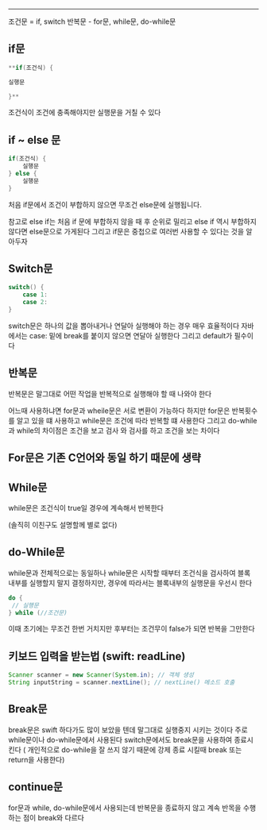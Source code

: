 ---

조건문 = if, switch
반복문 - for문, while문, do-while문

## if문

```java
**if(조건식) {

실행문

}**
```

조건식이 조건에 충족해야지만 실행문을 거칠 수 있다

## if ~ else 문

```java
if(조건식) {
	실행문
} else {
	실행문
}
```

처음 if문에서 조건이 부합하지 않으면 무조건 else문에 실행됩니다.

참고로 else if는 처음 if 문에 부합하지 않을 때 후 순위로 밀리고 else if 역시 부합하지 않다면 else문으로 가게된다 그리고 if문은 중첩으로 여러번 사용할 수 있다는 것을 알아두자

## Switch문

```java
switch() {
	case 1:
	case 2:
}
```

switch문은 하나의 값을 뽑아내거나 연달아 실행해야 하는 경우 매우 효율적이다 자바에서는 case: 밑에 break를 붙이지 않으면 연달아 실행한다 그리고 default가 필수이다

## 반복문

반복문은 말그대로 어떤 작업을 반복적으로 실행해야 할 때 나와야 한다

어느때 사용하냐면 for문과 wheile문은 서로 변환이 가능하다 하지만 for문은 반복횟수를 알고 있을 떄 사용하고 while문은 조건에 따라 반복할 떄 사용한다 그리고 do-while과 while의 차이점은 조건을 보고 검사 와 검사를 하고 조건을 보는 차이다

## For문은 기존 C언어와 동일 하기 때문에 생략

## While문

while문은 조건식이 true일 경우에 계속해서 반복한다

(솔직히 이친구도 설명할께 별로 없다)

## do-While문

while문과 전체적으로는 동일하나 while문은 시작할 때부터 조건식을 검사하여 블록 내부를 실행할지 말지 결정하지만, 경우에 따라서는 블록내부의 실행문을 우선시 한다

```java
do {
 // 실행문
} while (//조건문)
```

이때 초기에는 무조건 한번 거치지만 후부터는 조건무이 false가 되면 반복을 그만한다

## 키보드 입력을 받는법 (swift: readLine)

```java
Scanner scanner = new Scanner(System.in); // 객체 생성
String inputString = scanner.nextLine(); // nextLine() 메소드 호출
```

## Break문

break문은 swift 하다가도 많이 보았을 텐데 말그대로 실행중지 시키는 것이다 주로 while문이나 do-while문에서 사용된다 switch문에서도 break문을 사용하여 종료시킨다 ( 개인적으로 do-while을 잘 쓰지 않기 때문에 강제 종료 시킬때 break 또는 return을 사용한다)

## continue문

for문과 while, do-while문에서 사용되는데 반복문을 종료하지 않고 계속 반목을 수행하는 점이 break와 다르다